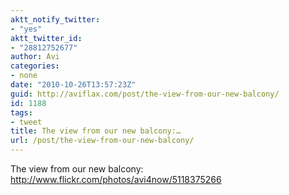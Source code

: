 ```yaml
---
aktt_notify_twitter:
- "yes"
aktt_twitter_id:
- "28812752677"
author: Avi
categories:
- none
date: "2010-10-26T13:57:23Z"
guid: http://aviflax.com/post/the-view-from-our-new-balcony/
id: 1188
tags:
- tweet
title: The view from our new balcony:…
url: /post/the-view-from-our-new-balcony/
---
```

The view from our new balcony: <a href="http://www.flickr.com/photos/avi4now/5118375266" rel="nofollow">http://www.flickr.com/photos/avi4now/5118375266</a>